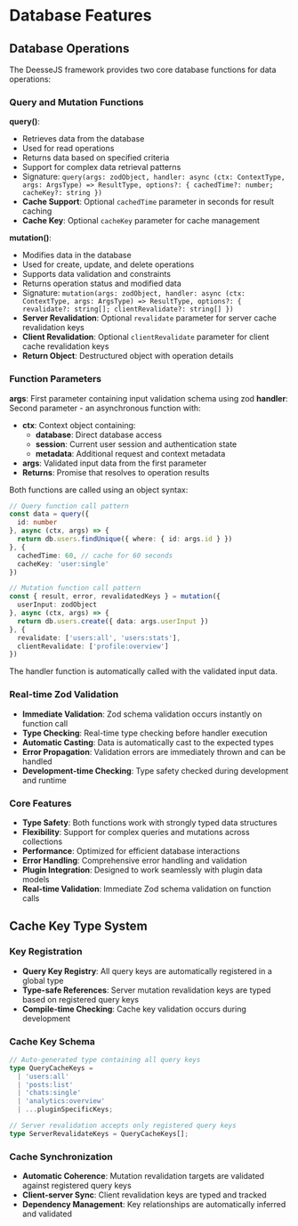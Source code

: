 # Database Features

## Database Operations

The DeesseJS framework provides two core database functions for data operations:

### Query and Mutation Functions

**query()**:
- Retrieves data from the database
- Used for read operations
- Returns data based on specified criteria
- Support for complex data retrieval patterns
- Signature: `query(args: zodObject, handler: async (ctx: ContextType, args: ArgsType) => ResultType, options?: { cachedTime?: number; cacheKey?: string })`
- **Cache Support**: Optional `cachedTime` parameter in seconds for result caching
- **Cache Key**: Optional `cacheKey` parameter for cache management

**mutation()**:
- Modifies data in the database
- Used for create, update, and delete operations
- Supports data validation and constraints
- Returns operation status and modified data
- Signature: `mutation(args: zodObject, handler: async (ctx: ContextType, args: ArgsType) => ResultType, options?: { revalidate?: string[]; clientRevalidate?: string[] })`
- **Server Revalidation**: Optional `revalidate` parameter for server cache revalidation keys
- **Client Revalidation**: Optional `clientRevalidate` parameter for client cache revalidation keys
- **Return Object**: Destructured object with operation details

### Function Parameters

**args**: First parameter containing input validation schema using zod
**handler**: Second parameter - an asynchronous function with:
- **ctx**: Context object containing:
  - **database**: Direct database access
  - **session**: Current user session and authentication state
  - **metadata**: Additional request and context metadata
- **args**: Validated input data from the first parameter
- **Returns**: Promise that resolves to operation results

Both functions are called using an object syntax:

```typescript
// Query function call pattern
const data = query({
  id: number
}, async (ctx, args) => {
  return db.users.findUnique({ where: { id: args.id } })
}, {
  cachedTime: 60, // cache for 60 seconds
  cacheKey: 'user:single'
})

// Mutation function call pattern
const { result, error, revalidatedKeys } = mutation({
  userInput: zodObject
}, async (ctx, args) => {
  return db.users.create({ data: args.userInput })
}, {
  revalidate: ['users:all', 'users:stats'],
  clientRevalidate: ['profile:overview']
})
```

The handler function is automatically called with the validated input data.

### Real-time Zod Validation

- **Immediate Validation**: Zod schema validation occurs instantly on function call
- **Type Checking**: Real-time type checking before handler execution
- **Automatic Casting**: Data is automatically cast to the expected types
- **Error Propagation**: Validation errors are immediately thrown and can be handled
- **Development-time Checking**: Type safety checked during development and runtime

### Core Features

- **Type Safety**: Both functions work with strongly typed data structures
- **Flexibility**: Support for complex queries and mutations across collections
- **Performance**: Optimized for efficient database interactions
- **Error Handling**: Comprehensive error handling and validation
- **Plugin Integration**: Designed to work seamlessly with plugin data models
- **Real-time Validation**: Immediate Zod schema validation on function calls

## Cache Key Type System

### Key Registration
- **Query Key Registry**: All query keys are automatically registered in a global type
- **Type-safe References**: Server mutation revalidation keys are typed based on registered query keys
- **Compile-time Checking**: Cache key validation occurs during development

### Cache Key Schema
```typescript
// Auto-generated type containing all query keys
type QueryCacheKeys =
  | 'users:all'
  | 'posts:list'
  | 'chats:single'
  | 'analytics:overview'
  | ...pluginSpecificKeys;

// Server revalidation accepts only registered query keys
type ServerRevalidateKeys = QueryCacheKeys[];
```

### Cache Synchronization
- **Automatic Coherence**: Mutation revalidation targets are validated against registered query keys
- **Client-server Sync**: Client revalidation keys are typed and tracked
- **Dependency Management**: Key relationships are automatically inferred and validated